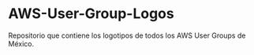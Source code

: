 # AWS-User-Group-Logos
Repositorio que contiene los logotipos de todos los AWS User Groups de México. 

